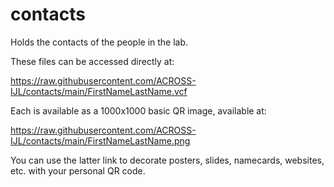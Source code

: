 # contacts
Holds the contacts of the people in the lab.

These files can be accessed directly at: 

  https://raw.githubusercontent.com/ACROSS-IJL/contacts/main/FirstNameLastName.vcf

Each is available as a 1000x1000 basic QR image, available at: 

  https://raw.githubusercontent.com/ACROSS-IJL/contacts/main/FirstNameLastName.png

  You can use the latter link to decorate posters, slides, namecards, websites, etc. with your personal QR code. 
